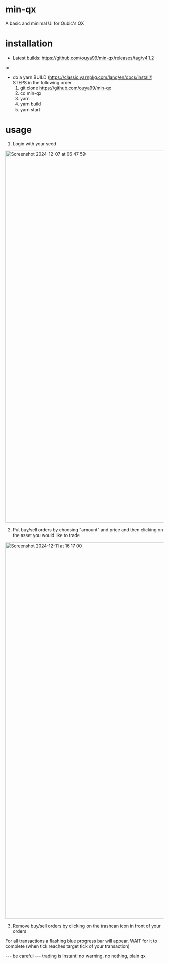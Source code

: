 # min-qx

A basic and minimal UI for Qubic's QX

# installation

- Latest builds: https://github.com/ouya99/min-qx/releases/tag/v4.1.2

or

- do a yarn BUILD (https://classic.yarnpkg.com/lang/en/docs/install/)
  STEPS in the following order
  1. git clone https://github.com/ouya99/min-qx
  2. cd min-qx
  3. yarn
  4. yarn build
  5. yarn start

# usage

1. Login with your seed

<img width="1179" alt="Screenshot 2024-12-07 at 06 47 59" src="https://github.com/user-attachments/assets/b968bb6c-22ce-432c-9af5-0a9a03515cc1">

2. Put buy/sell orders by choosing "amount" and price and then clicking on the asset you would like to trade
   
<img width="1193" alt="Screenshot 2024-12-11 at 16 17 00" src="https://github.com/user-attachments/assets/53bd4253-2018-40f5-bc8f-c1da3150faa5">

3. Remove buy/sell orders by clicking on the trashcan icon in front of your orders

For all transactions a flashing blue progress bar will appear. WAIT for it to complete (when tick reaches target tick of your transaction)

--- be careful ---
trading is instant! no warning, no nothing, plain qx
